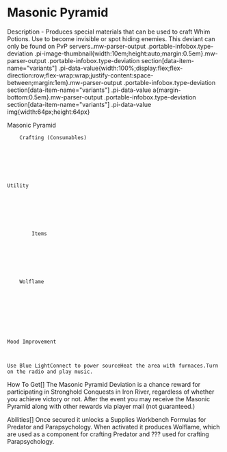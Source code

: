 # Masonic Pyramid

Description - Produces special materials that can be used to craft Whim Potions. Use to become  invisible or spot hiding enemies. This deviant can only be found on PvP servers..mw-parser-output .portable-infobox.type-deviation .pi-image-thumbnail{width:10em;height:auto;margin:0.5em}.mw-parser-output .portable-infobox.type-deviation section[data-item-name="variants"] .pi-data-value{width:100%;display:flex;flex-direction:row;flex-wrap:wrap;justify-content:space-between;margin:1em}.mw-parser-output .portable-infobox.type-deviation section[data-item-name="variants"] .pi-data-value a{margin-bottom:0.5em}.mw-parser-output .portable-infobox.type-deviation section[data-item-name="variants"] .pi-data-value img{width:64px;height:64px}

Masonic Pyramid


	
		
		
	
	


	
	
	
	
	
	
	
		Crafting (Consumables)
	
	
	




	Utility

	
	
	
	
		
		
			Items
		
		
	
	
	
	
	
		Wolflame
	
	
	






	Mood Improvement


	
	Use Blue LightConnect to power sourceHeat the area with furnaces.Turn on the radio and play music.








How To Get[]
The Masonic Pyramid Deviation is a chance reward for participating in Stronghold Conquests in Iron River, regardless of whether you achieve victory or not. After the event you may receive the Masonic Pyramid along with other rewards via player mail (not guaranteed.)


Abilities[]
Once secured it unlocks a Supplies Workbench Formulas for Predator and Parapsychology.
When activated it produces Wolflame, which are used as a component for crafting Predator and&#160;??? used for crafting Parapsychology.
